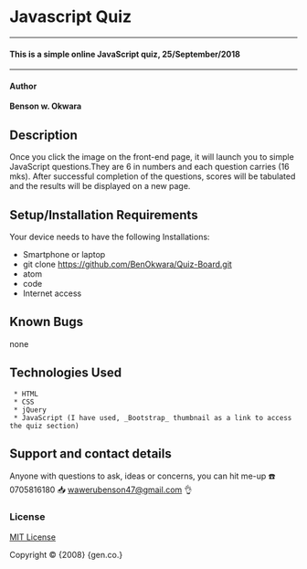 # Javascript Quiz
---------------------------------------------------------------
#### This is a simple online JavaScript quiz, 25/September/2018
---------------------------------------------------------------
#### Author
  **Benson w. Okwara**

## Description
Once you click the image on the front-end page, it will launch you to simple JavaScript questions.They are 6 in numbers and each question carries (16 mks). After successful completion of the questions, scores will be tabulated and the results will be displayed on a new page.
## Setup/Installation Requirements
Your device needs to have the following Installations:
* Smartphone or laptop
* git clone  https://github.com/BenOkwara/Quiz-Board.git
* atom
* code
* Internet access
## Known Bugs
  none  
## Technologies Used
     * HTML
     * CSS
     * jQuery
     * JavaScript (I have used, _Bootstrap_ thumbnail as a link to access the quiz section)
## Support and contact details
Anyone with questions to ask, ideas or concerns, you can hit me-up
:phone: 0705816180    :inbox_tray: wawerubenson47@gmail.com :ok_hand:
### License
[MIT License](https://choosealicense.com/licenses/mit/#)

Copyright :copyright: {2008} {gen.co.}

